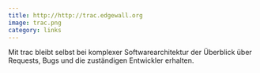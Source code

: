 ```yaml
---
title: http://http://trac.edgewall.org
image: trac.png
category: links
---
```

Mit trac bleibt selbst bei komplexer Softwarearchitektur der Überblick über Requests, Bugs und die zuständigen Entwickler erhalten.
